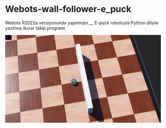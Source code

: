 # Webots-wall-follower-e_puck 
Webots R2022a versiyonunda yapılmıştır.__
E-puck robotuyla Python diliyle yazılmış duvar takip programı.

![](duvar_takip_gif.gif)

